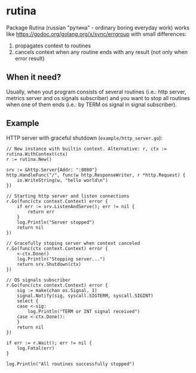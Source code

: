 # rutina

Package Rutina (russian "рутина" - ordinary boring everyday work) works like https://godoc.org/golang.org/x/sync/errgroup with small differences:

1) propagates context to routines
2) cancels context when any routine ends with any result (not only when error result)

## When it need?

Usually, when yout program consists of several routines (i.e.: http server, metrics server and os signals subscriber) and you want to stop all routines when one of them ends (i.e.: by TERM os signal in signal subscriber).

## Example

HTTP server with graceful shutdown (`example/http_server.go`):

```
// New instance with builtin context. Alternative: r, ctx := rutina.WithContext(ctx)
r := rutina.New()

srv := &http.Server{Addr: ":8080"}
http.HandleFunc("/", func(w http.ResponseWriter, r *http.Request) {
    io.WriteString(w, "hello world\n")
})

// Starting http server and listen connections
r.Go(func(ctx context.Context) error {
    if err := srv.ListenAndServe(); err != nil {
        return err
    }
    log.Println("Server stopped")
    return nil
})

// Gracefully stoping server when context canceled
r.Go(func(ctx context.Context) error {
    <-ctx.Done()
    log.Println("Stopping server...")
    return srv.Shutdown(ctx)
})

// OS signals subscriber
r.Go(func(ctx context.Context) error {
    sig := make(chan os.Signal, 1)
    signal.Notify(sig, syscall.SIGTERM, syscall.SIGINT)
    select {
    case <-sig:
        log.Println("TERM or INT signal received")
    case <-ctx.Done():
    }
    return nil
})

if err := r.Wait(); err != nil {
    log.Fatal(err)
}

log.Println("All routines successfully stopped")
```